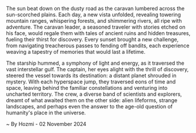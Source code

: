 
The sun beat down on the dusty road as the caravan lumbered across the sun-scorched plains. Each day, a new vista unfolded, revealing towering mountain ranges, whispering forests, and shimmering rivers, all ripe with adventure.  The caravan leader, a seasoned traveler with stories etched on his face,  would regale them with tales of ancient ruins and hidden treasures, fueling their thirst for discovery.  Every sunset brought a new challenge, from navigating treacherous passes to fending off bandits, each experience weaving a tapestry of memories that would last a lifetime. 

The starship hummed, a symphony of light and energy, as it traversed the vast interstellar gulf. The captain, her eyes alight with the thrill of discovery, steered the vessel towards its destination: a distant planet shrouded in mystery.  With each hyperspace jump, they traversed eons of time and space, leaving behind the familiar constellations and venturing into uncharted territory. The crew, a diverse band of scientists and explorers, dreamt of what awaited them on the other side: alien lifeforms, strange landscapes, and perhaps even the answer to the age-old question of humanity's place in the universe. 

~ By Hozmi - 02 November 2024
